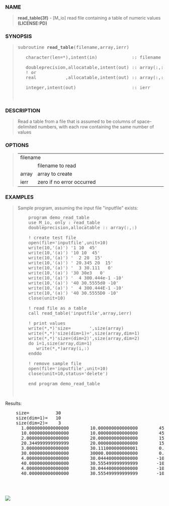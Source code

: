 <?
<body>
  <a name="top" id="top"></a>
  <div id="Container">
    <div id="Content">
      <div class="c33">
      </div><a name="0"></a>
      <h3><a name="0">NAME</a></h3>
      <blockquote>
        <b>read_table(3f)</b> - [M_io] read file containing a table of numeric values <b>(LICENSE:PD)</b>
      </blockquote><a name="contents" id="contents"></a>
      <h3><a name="7">SYNOPSIS</a></h3>
      <blockquote>
        <pre>
subroutine <b>read_table</b>(filename,array,ierr)
<br />   character(len=*),intent(in)             :: filename
<br />   doubleprecision,allocatable,intent(out) :: array(:,:)
   ! or
   real           ,allocatable,intent(out) :: array(:,:)
<br />   integer,intent(out)                     :: ierr
<br />
</pre>
      </blockquote><a name="2"></a>
      <h3><a name="2">DESCRIPTION</a></h3>
      <blockquote>
        Read a table from a file that is assumed to be columns of space-delimited numbers, with each row containing the same number of values
      </blockquote><a name="3"></a>
      <h3><a name="3">OPTIONS</a></h3>
      <blockquote>
        <table cellpadding="3">
          <tr valign="top">
            <td class="c34" colspan="2">filename</td>
          </tr>
          <tr valign="top">
            <td width="6%"></td>
            <td>filename to read</td>
          </tr>
          <tr valign="top">
            <td class="c34" width="6%" nowrap="nowrap">array</td>
            <td valign="bottom">array to create</td>
          </tr>
          <tr valign="top">
            <td class="c34" width="6%" nowrap="nowrap">ierr</td>
            <td valign="bottom">zero if no error occurred</td>
          </tr>
        </table>
      </blockquote><a name="4"></a>
      <h3><a name="4">EXAMPLES</a></h3>
      <blockquote>
        Sample program, assuming the input file "inputfile" exists:
        <pre>
    program demo_read_table
    use M_io, only : read_table
    doubleprecision,allocatable :: array(:,:)
<br />    ! create test file
    open(file='inputfile',unit=10)
    write(10,'(a)') '1 10  45'
    write(10,'(a)') '10 10  45'
    write(10,'(a)') '  2 20  15'
    write(10,'(a)') ' 20.345 20  15'
    write(10,'(a)') '  3 30.111   0'
    write(10,'(a)') '30 30e3   0'
    write(10,'(a)') '  4 300.444e-1 -10'
    write(10,'(a)') '40 30.5555d0 -10'
    write(10,'(a)') '  4 300.444E-1 -10'
    write(10,'(a)') '40 30.5555D0 -10'
    close(unit=10)
<br />    ! read file as a table
    call read_table('inputfile',array,ierr)
<br />    ! print values
    write(*,*)'size=       ',size(array)
    write(*,*)'size(dim=1)=',size(array,dim=1)
    write(*,*)'size=(dim=2)',size(array,dim=2)
    do i=1,size(array,dim=1)
       write(*,*)array(i,:)
    enddo
<br />    ! remove sample file
    open(file='inputfile',unit=10)
    close(unit=10,status='delete')
<br />    end program demo_read_table
<br />
</pre>
      </blockquote>Results:
      <pre>
    size=          30
    size(dim=1)=   10
    size(dim=2)=    3
      1.0000000000000000        10.000000000000000        45.000000000000000
      10.000000000000000        10.000000000000000        45.000000000000000
      2.0000000000000000        20.000000000000000        15.000000000000000
      20.344999999999999        20.000000000000000        15.000000000000000
      3.0000000000000000        30.111000000000001        0.0000000000000000
      30.000000000000000        30000.000000000000        0.0000000000000000
      4.0000000000000000        30.044400000000000       -10.000000000000000
      40.000000000000000        30.555499999999999       -10.000000000000000
      4.0000000000000000        30.044400000000000       -10.000000000000000
      40.000000000000000        30.555499999999999       -10.000000000000000
<br />
</pre><a name="5"></a>
      <br />
      <div class="c33"><img src="images/read_table.3m_io.gif" /></div>
    </div>
  </div>
</body>
